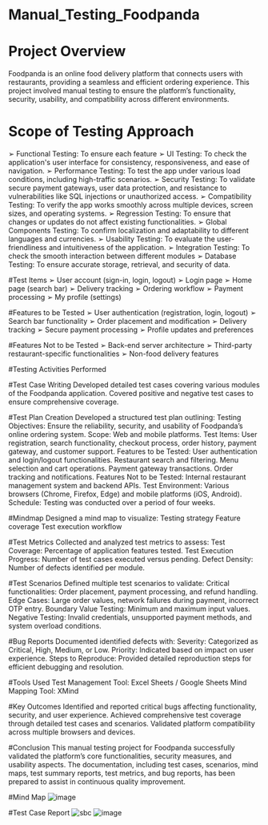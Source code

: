 # Manual_Testing_Foodpanda
# Project Overview
Foodpanda is an online food delivery platform that connects users with restaurants, providing a seamless and efficient ordering experience. This project involved manual testing to ensure the platform’s functionality, security, usability, and compatibility across different environments.

# Scope of Testing Approach
➢ Functional Testing: To ensure each feature
➢ UI Testing: To check the application's user interface for consistency, responsiveness, and
ease of navigation.
➢ Performance Testing: To test the app under various load conditions, including high-traffic
scenarios.
➢ Security Testing: To validate secure payment gateways, user data protection, and resistance
to vulnerabilities like SQL injections or unauthorized access.
➢ Compatibility Testing: To verify the app works smoothly across multiple devices, screen
sizes, and operating systems.
➢ Regression Testing: To ensure that changes or updates do not affect existing functionalities.
➢ Global Components Testing: To confirm localization and adaptability to different
languages and currencies.
➢ Usability Testing: To evaluate the user-friendliness and intuitiveness of the application.
➢ Integration Testing: To check the smooth interaction between different modules
➢ Database Testing: To ensure accurate storage, retrieval, and security of data.

#Test Items
➢ User account (sign-in, login, logout)
➢ Login page
➢ Home page (search bar)
➢ Delivery tracking
➢ Ordering workflow
➢ Payment processing
➢ My profile (settings)

#Features to be Tested
➢ User authentication (registration, login, logout)
➢ Search bar functionality
➢ Order placement and modification
➢ Delivery tracking
➢ Secure payment processing
➢ Profile updates and preferences

#Features Not to be Tested
➢ Back-end server architecture
➢ Third-party restaurant-specific functionalities
➢ Non-food delivery features

#Testing Activities Performed

#Test Case Writing
Developed detailed test cases covering various modules of the Foodpanda application.
Covered positive and negative test cases to ensure comprehensive coverage.

#Test Plan Creation
Developed a structured test plan outlining:
Testing Objectives: Ensure the reliability, security, and usability of Foodpanda’s online ordering system.
Scope: Web and mobile platforms.
Test Items: User registration, search functionality, checkout process, order history, payment gateway, and customer support.
Features to be Tested:
User authentication and login/logout functionalities.
Restaurant search and filtering.
Menu selection and cart operations.
Payment gateway transactions.
Order tracking and notifications.
Features Not to be Tested: Internal restaurant management system and backend APIs.
Test Environment: Various browsers (Chrome, Firefox, Edge) and mobile platforms (iOS, Android).
Schedule: Testing was conducted over a period of four weeks.

#Mindmap
Designed a mind map to visualize:
Testing strategy
Feature coverage
Test execution workflow

#Test Metrics
Collected and analyzed test metrics to assess:
Test Coverage: Percentage of application features tested.
Test Execution Progress: Number of test cases executed versus pending.
Defect Density: Number of defects identified per module.

#Test Scenarios
Defined multiple test scenarios to validate:
Critical functionalities: Order placement, payment processing, and refund handling.
Edge Cases: Large order values, network failures during payment, incorrect OTP entry.
Boundary Value Testing: Minimum and maximum input values.
Negative Testing: Invalid credentials, unsupported payment methods, and system overload conditions.

#Bug Reports
Documented identified defects with:
Severity: Categorized as Critical, High, Medium, or Low.
Priority: Indicated based on impact on user experience.
Steps to Reproduce: Provided detailed reproduction steps for efficient debugging and resolution.


#Tools Used
Test Management Tool: Excel Sheets / Google Sheets
Mind Mapping Tool: XMind

#Key Outcomes
Identified and reported critical bugs affecting functionality, security, and user experience.
Achieved comprehensive test coverage through detailed test cases and scenarios.
Validated platform compatibility across multiple browsers and devices.


#Conclusion
This manual testing project for Foodpanda successfully validated the platform’s core functionalities, security measures, and usability aspects. The documentation, including test cases, scenarios, mind maps, test summary reports, test metrics, and bug reports, has been prepared to assist in continuous quality improvement.

#Mind Map
![image](https://github.com/user-attachments/assets/d4362da8-fa4c-4444-a394-36e3df2530ab)

#Test Case Report
![sbc](https://github.com/user-attachments/assets/751853b9-4f33-4686-88df-b58ed74a0f46)
![image](https://github.com/user-attachments/assets/c7ed9f75-1ce9-4e72-8756-e05f9366c391)















































